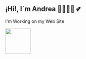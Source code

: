 # <h2> ¡Hi!, I´m Andrea 🙋🏻‍♀️🍒   💕 </h2>
I'm Working on my Web Site

<img src="https://media.giphy.com/media/ehIroUy3HMbSYOzElW/giphy.gif" width="80">
